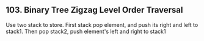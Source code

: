 
## 103. Binary Tree Zigzag Level Order Traversal
Use two stack to store. First stack pop element, and push its right and left to stack1. Then pop stack2, push element's left and right to stack1
